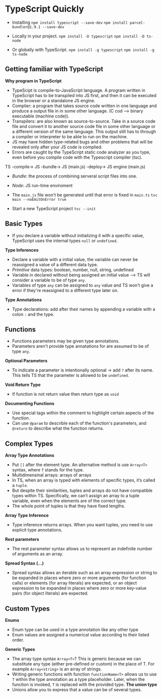 # TypeScript Quickly

- Installing
`npm install typescript --save-dev`
`npm install parcel-bundler@1.9.1 --save-dev`

- Locally in your project.
`npm install -D typescript`
`npm install -D ts-node`
- Or globally with TypeScript.
`npm install -g typescript`
`npm install -g ts-node`

## Getting familiar with TypeScript

**Why program in TypeScript**
- TypeScipt is compile-to-JavaScript language. A program written in TypeScript has to be transpiled into JS first, and then it can be executed in the browser or a standalone JS engine.
- Complier: a program that takes source code written in one language and produce a output file in in some other language. (C cod --> binary executable (machine code)).
- Transpilers: are also known as source-to-source. Take in a source code file and convert it to another source code file in some other language or a different version of the same language. This output still has to through a compiler or interpreter to be able to run on the machine.
- JS may have hidden type-related bugs and other problems that will be revealed only after your JS code is complied.
- Errors are caught by the TypeScript static code analyzer as you type, even before you compile code with the Typescript compiler (tsc).

TS -compile-> JS -bundle-> JS (main.js) -deploy-> JS engine (main.js)

- _Bundle_: the process of combining serveral script files into one.

- _Node_: JS run-time enviroment

- The `main.js` file won't be generated until that error is fixed in `main.ts`
`tsc main --noEmitOnError true`

- Start a new TypeScript project
`tsc --init`

## Basic Types
- If you declare a variable without initializing it with a specific value, TypeScript uses the internal types `null` or `undefined`.

**Type Inferences**
- Declare a variable with a initial value, the variable can never be reassigned a value of a different data type.
- _Primitive_ data types: boolean, number, null, string, undefined
- Variable in declared without being assigned an initial value --> TS will consider a variable to be of type `any`.
- Variables of type `any` can be assigned to `any` value and TS won't give a error if they're reassigned to a different type later on.

**Type Annotations**
- Type declarations: add after their names by appending a variable with a colon `:` and the type.

## Functions
- Functions parameters may be given type annotations.
- Parameters aren't provide type annatations for are assumed to be of type `any`.

**Optional Parameters**
- To indicate a parameter is intentionally optional -> add `?` after its name. This tells TS that the parameter is allowed to be `undefined`.

**Void Return Type**
- If function is not return value then return type as `void`

**Documenting Functions**
- Use special tags within the comment to highlight certain aspects of the function.
- Can use `@param` to describle each of the function's parameters, and `@return` to describe what the function returns.

## Complex Types
**Array Type Annotations**
- Put `[]` after the element type. An alternative method is use `Array<T>` syntax, where `T` stands for the type.
- Multidimensinal arrays: arrays of arrays
- In TS, when an array is typed with elements of specific types, it’s called a `tuple`.
- But despite their similarities, tuples and arrays do not have compatible types within TS. Specifically, we can’t assign an array to a tuple variable, even when the elements are of the correct type.
- The whole point of tuples is that they have fixed lengths.

**Array Type Inference**
- Type inference returns arrays. When you want tuples, you need to use explicit type annotations.

**Rest parameters**
- The rest parameter syntax allows us to represent an indefinite number of arguments as an array.

**Spread Syntax (...)**
- Spread syntax allows an iterable such as an array expression or string to be expanded in places where zero or more arguments (for function calls) or elements (for array literals) are expected, or an object expression to be expanded in places where zero or more key-value pairs (for object literals) are expected.

## Custom Types
**Enums**
- Enum type can be used in a type annotation like any other type
- Enum values are assigned a numerical value according to their listed order.

**Generic Types**
- The array type syntax `Array<T>`? This is generic because we can substitute any type (either pre-defined or custom) in the place of T. For example `Array<string>` is an array of strings.
- Writing generic functions with function `functionName<T>` allows us to use `T` within the type annotation as a type placeholder. Later, when the function is invoked, `T` is replaced with the provided type.
**The union type**
- Unions allow you to express that a value can be of several types.